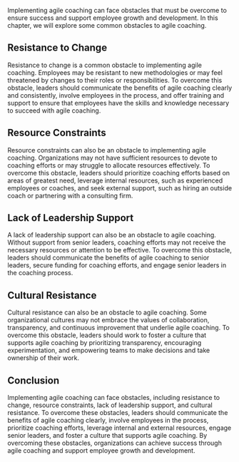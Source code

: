 
Implementing agile coaching can face obstacles that must be overcome to ensure success and support employee growth and development. In this chapter, we will explore some common obstacles to agile coaching.

Resistance to Change
--------------------

Resistance to change is a common obstacle to implementing agile coaching. Employees may be resistant to new methodologies or may feel threatened by changes to their roles or responsibilities. To overcome this obstacle, leaders should communicate the benefits of agile coaching clearly and consistently, involve employees in the process, and offer training and support to ensure that employees have the skills and knowledge necessary to succeed with agile coaching.

Resource Constraints
--------------------

Resource constraints can also be an obstacle to implementing agile coaching. Organizations may not have sufficient resources to devote to coaching efforts or may struggle to allocate resources effectively. To overcome this obstacle, leaders should prioritize coaching efforts based on areas of greatest need, leverage internal resources, such as experienced employees or coaches, and seek external support, such as hiring an outside coach or partnering with a consulting firm.

Lack of Leadership Support
--------------------------

A lack of leadership support can also be an obstacle to agile coaching. Without support from senior leaders, coaching efforts may not receive the necessary resources or attention to be effective. To overcome this obstacle, leaders should communicate the benefits of agile coaching to senior leaders, secure funding for coaching efforts, and engage senior leaders in the coaching process.

Cultural Resistance
-------------------

Cultural resistance can also be an obstacle to agile coaching. Some organizational cultures may not embrace the values of collaboration, transparency, and continuous improvement that underlie agile coaching. To overcome this obstacle, leaders should work to foster a culture that supports agile coaching by prioritizing transparency, encouraging experimentation, and empowering teams to make decisions and take ownership of their work.

Conclusion
----------

Implementing agile coaching can face obstacles, including resistance to change, resource constraints, lack of leadership support, and cultural resistance. To overcome these obstacles, leaders should communicate the benefits of agile coaching clearly, involve employees in the process, prioritize coaching efforts, leverage internal and external resources, engage senior leaders, and foster a culture that supports agile coaching. By overcoming these obstacles, organizations can achieve success through agile coaching and support employee growth and development.
